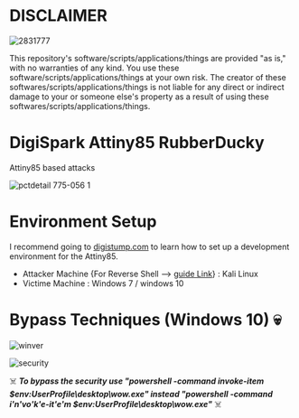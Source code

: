 # DISCLAIMER

![2831777](https://user-images.githubusercontent.com/104394666/170570787-5b4c4096-2ce7-4278-84e7-601a4d853a4b.jpg)

This repository's software/scripts/applications/things are provided "as is," with no warranties of any kind. You use these software/scripts/applications/things at your own risk. The creator of these softwares/scripts/applications/things is not liable for any direct or indirect damage to your or someone else's property as a result of using these softwares/scripts/applications/things.


# DigiSpark Attiny85 RubberDucky
Attiny85 based attacks

![pctdetail 775-056 1](https://user-images.githubusercontent.com/104394666/165527997-154e2455-d816-430a-981c-0fbb392b2b7a.jpg)

# Environment Setup 

I recommend going to [digistump.com](http://digistump.com/wiki/digispark/tutorials/connecting) to learn how to set up a development environment for the Attiny85.

* Attacker Machine {For Reverse Shell --> [guide Link](https://raw.githubusercontent.com/sajithgairuka/Attiny85-Attcks/main/reveseshell/guide.txt)} : Kali Linux
* Victime Machine : Windows 7 / windows 10

# Bypass Techniques (Windows 10) :skull:

![winver](https://user-images.githubusercontent.com/104394666/170575456-04cb2dfd-d906-489a-b5de-9691a6495e09.png)

![security ](https://user-images.githubusercontent.com/104394666/170575710-2a0db2fc-7d8c-4307-ae0f-d34461f575da.png)

:skull_and_crossbones: ***To bypass the security use "powershell -command invoke-item $env:UserProfile\desktop\wow.exe" instead "powershell -command i'n'vo'k'e-it'e'm $env:UserProfile\desktop\wow.exe"***  :skull_and_crossbones:
